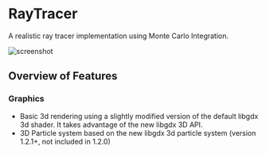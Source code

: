 RayTracer
=========

A realistic ray tracer implementation using Monte Carlo Integration.

![screenshot](out/postpro-path.jpg)


## Overview of Features
### Graphics
- Basic 3d rendering using a slightly modified version of the default libgdx 3d shader. It takes advantage of the new libgdx 3D API.
- 3D Particle system based on the new libgdx 3d particle system (version 1.2.1+, not included in 1.2.0)
